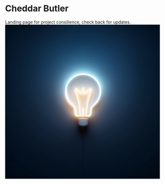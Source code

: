 # Cheddar Butler
Landing page for project consilience, check back for updates.
![background image](images/bulbbackground.png)
